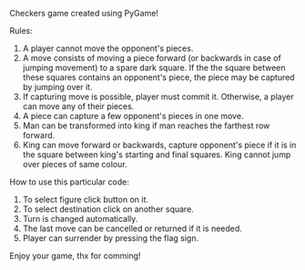 Checkers game created using PyGame!

Rules:
1. A player cannot move the opponent's pieces.
2. A move consists of moving a piece forward (or backwards in case of jumping movement) to a spare dark square. If the the square between these squares contains an opponent's piece, the piece may be captured by jumping over it.
3. If capturing move is possible, player must commit it. Otherwise, a player can move any of their pieces.
4. A piece can capture a few opponent's pieces in one move.
5. Man can be transformed into king if man reaches the farthest row forward.
6. King can move forward or backwards, capture opponent's piece if it is in the square between king's starting and final squares. King cannot jump over pieces of same colour.

How to use this particular code:
1. To select figure click button on it.
2. To select destination click on another square.
3. Turn is changed automatically.
4. The last move can be cancelled or returned if it is needed.
5. Player can surrender by pressing the flag sign.

Enjoy your game, thx for comming!
